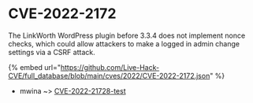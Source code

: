 # CVE-2022-2172

The LinkWorth WordPress plugin before 3.3.4 does not implement nonce checks, which could allow attackers to make a logged in admin change settings via a CSRF attack.

{% embed url="https://github.com/Live-Hack-CVE/full_database/blob/main/cves/2022/CVE-2022-2172.json" %}


* mwina ~> [CVE-2022-21728-test](https://zeste.alice-snow.ru/2022/database/cve-2022-2172/cve-2022-21728-test-mwina)